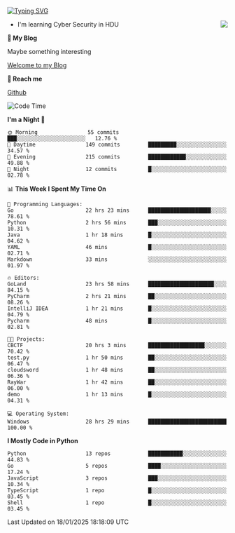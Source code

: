 [![Typing SVG](https://readme-typing-svg.herokuapp.com?font=Fira+Code&pause=1000&random=false&width=450&height=60&lines=Hello+%F0%9F%91%8B%F0%9F%8F%BB;I'm+JBNRZ)](https://git.io/typing-svg)

<a href="#">
  <img align="right" src="https://github-readme-stats.vercel.app/api?username=JBNRZ&show_icons=true&bg_color=15,f2f7fd,E0EAFC" />
</a>

- I'm learning Cyber Security in HDU

 **🌱 My Blog**

Maybe something interesting

[Welcome to my Blog](https://jbnrz.com.cn/)

 **💬 Reach me** 

[Github](https://github.com/JBNRZ)


<!--START_SECTION:waka-->
![Code Time](http://img.shields.io/badge/Code%20Time-838%20hrs%2020%20mins-blue)

**I'm a Night 🦉** 

```text
🌞 Morning                55 commits          ███░░░░░░░░░░░░░░░░░░░░░░   12.76 % 
🌆 Daytime                149 commits         █████████░░░░░░░░░░░░░░░░   34.57 % 
🌃 Evening                215 commits         ████████████░░░░░░░░░░░░░   49.88 % 
🌙 Night                  12 commits          █░░░░░░░░░░░░░░░░░░░░░░░░   02.78 % 
```


📊 **This Week I Spent My Time On** 

```text
💬 Programming Languages: 
Go                       22 hrs 23 mins      ████████████████████░░░░░   78.61 % 
Python                   2 hrs 56 mins       ███░░░░░░░░░░░░░░░░░░░░░░   10.31 % 
Java                     1 hr 18 mins        █░░░░░░░░░░░░░░░░░░░░░░░░   04.62 % 
YAML                     46 mins             █░░░░░░░░░░░░░░░░░░░░░░░░   02.71 % 
Markdown                 33 mins             ░░░░░░░░░░░░░░░░░░░░░░░░░   01.97 % 

🔥 Editors: 
GoLand                   23 hrs 58 mins      █████████████████████░░░░   84.15 % 
PyCharm                  2 hrs 21 mins       ██░░░░░░░░░░░░░░░░░░░░░░░   08.26 % 
IntelliJ IDEA            1 hr 21 mins        █░░░░░░░░░░░░░░░░░░░░░░░░   04.79 % 
Pycharm                  48 mins             █░░░░░░░░░░░░░░░░░░░░░░░░   02.81 % 

🐱‍💻 Projects: 
CBCTF                    20 hrs 3 mins       ██████████████████░░░░░░░   70.42 % 
test.py                  1 hr 50 mins        ██░░░░░░░░░░░░░░░░░░░░░░░   06.47 % 
cloudsword               1 hr 48 mins        ██░░░░░░░░░░░░░░░░░░░░░░░   06.36 % 
RayWar                   1 hr 42 mins        ██░░░░░░░░░░░░░░░░░░░░░░░   06.00 % 
demo                     1 hr 13 mins        █░░░░░░░░░░░░░░░░░░░░░░░░   04.31 % 

💻 Operating System: 
Windows                  28 hrs 29 mins      █████████████████████████   100.00 % 
```

**I Mostly Code in Python** 

```text
Python                   13 repos            ███████████░░░░░░░░░░░░░░   44.83 % 
Go                       5 repos             ████░░░░░░░░░░░░░░░░░░░░░   17.24 % 
JavaScript               3 repos             ███░░░░░░░░░░░░░░░░░░░░░░   10.34 % 
TypeScript               1 repo              █░░░░░░░░░░░░░░░░░░░░░░░░   03.45 % 
Shell                    1 repo              █░░░░░░░░░░░░░░░░░░░░░░░░   03.45 % 
```




 Last Updated on 18/01/2025 18:18:09 UTC
<!--END_SECTION:waka-->
